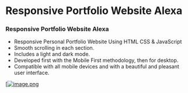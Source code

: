 # Responsive Portfolio Website Alexa

### Responsive Portfolio Website Alexa

- Responsive Personal Portfolio Website Using HTML CSS & JavaScript
- Smooth scrolling in each section.
- Includes a light and dark mode.
- Developed first with the Mobile First methodology, then for desktop.
- Compatible with all mobile devices and with a beautiful and pleasant user interface.


[[![image.png](https://i.postimg.cc/5tXvYNps/image.png)](https://postimg.cc/5HMjDJhz)
